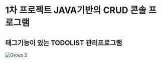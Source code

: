 # 1차 프로젝트 JAVA기반의 CRUD 콘솔 프로그램
## 태그기능이 있는 TODOLIST 관리프로그램
![Group 2](https://github.com/user-attachments/assets/77cc745c-4421-4b22-90b2-eb721fae4362)
